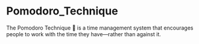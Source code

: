 # Pomodoro_Technique
The Pomodoro Technique 🍅 is a time management system that encourages people to work with the time they have—rather than against it.
